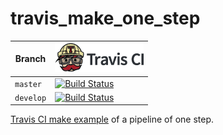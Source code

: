 # travis_make_one_step

Branch   |[![Travis CI logo](pics/TravisCI.png)](https://travis-ci.org)
---------|----------------------------------------------------------------------------------------------------------------------------------------------------
`master` |[![Build Status](https://travis-ci.org/richelbilderbeek/travis_make_one_step.svg?branch=master)](https://travis-ci.org/richelbilderbeek/travis_make_one_step)
`develop`|[![Build Status](https://travis-ci.org/richelbilderbeek/travis_make_one_step.svg?branch=develop)](https://travis-ci.org/richelbilderbeek/travis_make_one_step)

[Travis CI make example](https://github.com/richelbilderbeek/travis_make_tutorial)
of a pipeline of one step.
